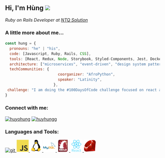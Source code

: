 <h2> Hi, I'm Hùng <img src="https://media4.giphy.com/media/WrVOtWEay7fJS/200.gif" width="50"></h2>
<p><em>Ruby on Rails Developer at <a href="https://www.ntq-solution.com.vn/">NTQ Solution</a> 
</em></p>

### A little more about me...  

```javascript
const hung = {
  pronouns: "he" | "his",
  code: [Javascript, Ruby, Rails, CSS],
  tools: [React, Redux, Node, Storybook, Styled-Components, Jest, Docker],
  architecture: ["microservices", "event-driven", "design system pattern"],
  techCommunities: {
                        coorganizer: "AfroPython",
                        speaker: "Latinity",
                      },
 challenge: "I am doing the #100DaysOfCode challenge focused on react and typescript"
}
```
<h3 align="left">Connect with me:</h3>
<p align="left">
<a href="https://fb.com/huyohung" target="blank"><img align="center" src="https://cdn.jsdelivr.net/npm/simple-icons@3.0.1/icons/facebook.svg" alt="huyohung" height="30" width="40" /></a>
<a href="https://instagram.com/huyhungg" target="blank"><img align="center" src="https://cdn.jsdelivr.net/npm/simple-icons@3.0.1/icons/instagram.svg" alt="huyhungg" height="30" width="40" /></a>
</p>


<h3 align="left">Languages and Tools:</h3>
<p align="left"> <a href="https://git-scm.com/" target="_blank"> <img src="https://www.vectorlogo.zone/logos/git-scm/git-scm-icon.svg" alt="git" width="40" height="40"/> </a> <a href="https://developer.mozilla.org/en-US/docs/Web/JavaScript" target="_blank"> <img src="https://raw.githubusercontent.com/devicons/devicon/master/icons/javascript/javascript-original.svg" alt="javascript" width="40" height="40"/> </a> <a href="https://www.linux.org/" target="_blank"> <img src="https://raw.githubusercontent.com/devicons/devicon/master/icons/linux/linux-original.svg" alt="linux" width="40" height="40"/> </a> <a href="https://www.mysql.com/" target="_blank"> <img src="https://raw.githubusercontent.com/devicons/devicon/master/icons/mysql/mysql-original-wordmark.svg" alt="mysql" width="40" height="40"/> </a> <a href="https://rubyonrails.org" target="_blank"> <img src="https://raw.githubusercontent.com/devicons/devicon/master/icons/rails/rails-original-wordmark.svg" alt="rails" width="40" height="40"/> </a> <a href="https://reactjs.org/" target="_blank"> <img src="https://raw.githubusercontent.com/devicons/devicon/master/icons/react/react-original-wordmark.svg" alt="react" width="40" height="40"/> </a> <a href="https://www.ruby-lang.org/en/" target="_blank"> <img src="https://raw.githubusercontent.com/devicons/devicon/master/icons/ruby/ruby-original.svg" alt="ruby" width="40" height="40"/> </a> </p>
